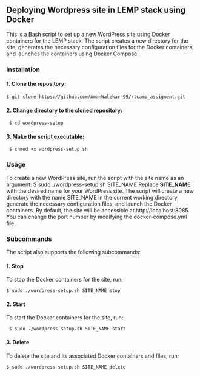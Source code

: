 ## Deploying Wordpress site in LEMP stack using Docker

   This is a Bash script to set up a new WordPress site using Docker containers for the LEMP stack. The script creates a new directory for the site, generates the necessary configuration files for    the Docker containers, and launches the containers using Docker Compose.

### Installation
#### 1.	Clone the repository:
    $ git clone https://github.com/AmanWalekar-99/rtcamp_assigment.git

#### 2.	Change directory to the cloned repository:
     $ cd wordpress-setup

#### 3. Make the script executable:
     $ chmod +x wordpress-setup.sh

### Usage
To create a new WordPress site, run the script with the site name as an argument:
$ sudo ./wordpress-setup.sh SITE_NAME
Replace **SITE_NAME** with the desired name for your WordPress site.
The script will create a new directory with the name SITE_NAME in the current working directory, generate the necessary configuration files, and launch the Docker containers.
By default, the site will be accessible at http://localhost:8085. You can change the port number by modifying the docker-compose.yml file.

### Subcommands
The script also supports the following subcommands:

#### 1.	Stop 
   To stop the Docker containers for the site, run:
    
    $ sudo ./wordpress-setup.sh SITE_NAME stop



#### 2.	Start
   To start the Docker containers for the site, run:
   
     $ sudo ./wordpress-setup.sh SITE_NAME start

#### 3.	Delete
   To delete the site and its associated Docker containers and files, run:
   
    $ sudo ./wordpress-setup.sh SITE_NAME delete
